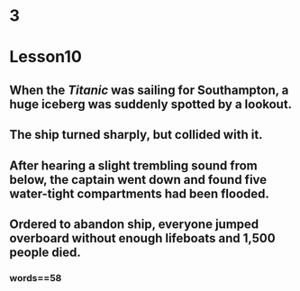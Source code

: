 # 3
# Lesson10
## When the *Titanic* was sailing for Southampton, a huge iceberg was suddenly spotted by a lookout.
## The ship turned sharply, but collided with it.
## After hearing a slight trembling sound from below, the captain went down and found five water-tight compartments had been flooded.
## Ordered to abandon ship, everyone jumped overboard without enough lifeboats and 1,500 people died.
### words==58
